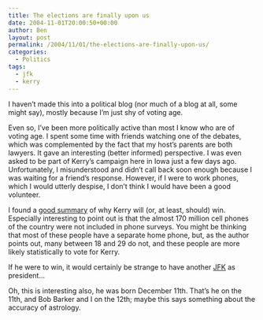 ```yaml
---
title: The elections are finally upon us
date: 2004-11-01T20:00:50+00:00
author: Ben
layout: post
permalink: /2004/11/01/the-elections-are-finally-upon-us/
categories:
  - Politics
tags:
  - jfk
  - kerry
---
```

I haven&#8217;t made this into a political blog (nor much of a blog at all, some might say), mostly because I&#8217;m just shy of voting age.

Even so, I&#8217;ve been more politically active than most I know who are of voting age. I spent some time with friends watching one of the debates, which was complemented by the fact that my host&#8217;s parents are both lawyers. It gave an interesting (better informed) perspective. I was even asked to be part of Kerry&#8217;s campaign here in Iowa just a few days ago. Unfortunately, I misunderstood and didn&#8217;t call back soon enough because I was waiting for a friend&#8217;s response. However, if I were to work phones, which I would utterly despise, I don&#8217;t think I would have been a good volunteer.

I found a [good summary](http://www.newsday.com/news/local/newyork/columnists/nyc-breslin1101,0,7396742.column?coll=ny-ny-columnists) of why Kerry will (or, at least, should) win. Especially interesting to point out is that the almost 170 million cell phones of the country were not included in phone surveys. You might be thinking that most of these people have a separate home phone, but, as the author points out, many between 18 and 29 do not, and these people are more likely statistically to vote for Kerry.

If he were to win, it would certainly be strange to have another [JFK](http://www.johnkerry.com/about/john_kerry/bio.html) as president...

Oh, this is interesting also, he was born December 11th. That&#8217;s he on the 11th, and Bob Barker and I on the 12th; maybe this says something about the accuracy of astrology.
